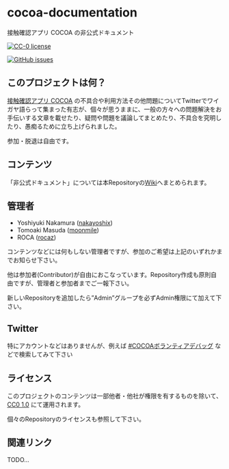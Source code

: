 # cocoa-documentation
接触確認アプリ COCOA の非公式ドキュメント

[![CC-0 license](https://img.shields.io/badge/License-CC--0-blue.svg)](https://creativecommons.org/licenses/by-nd/4.0)

[![GitHub issues](https://img.shields.io/github/issues/openCACAO/cocoa-documentation.js.svg)](https://GitHub.com/openCACAO/cocoa-documentation.js/issues/)

## このプロジェクトは何？

[接触確認アプリ COCOA](https://www.mhlw.go.jp/stf/seisakunitsuite/bunya/cocoa_00138.html, "接触確認アプリ COCOA") の不具合や利用方法その他問題についてTwitterでワイガヤ語らって集まった有志が、個々が思うままに、一般の方々への問題解決をお手伝いする文章を載せたり、疑問や問題を議論してまとめたり、不具合を究明したり、愚痴るために立ち上げられました。

参加・脱退は自由です。

## コンテンツ

「非公式ドキュメント」については本Repositoryの[Wiki](https://github.com/openCACAO/cocoa-documentation/wiki)へまとめられます。

## 管理者

- Yoshiyuki Nakamura ([nakayoshix](https://github.com/nakayoshix)) 
- Tomoaki Masuda ([moonmile](https://github.com/moonmile))
- ROCA ([rocaz](https://github.com/rocaz))

コンテンツなどには何もしない管理者ですが、参加のご希望は上記のいずれかまでお知らせ下さい。

他は参加者(Contributor)が自由におこなっています。Repository作成も原則自由ですが、管理者と参加者までご一報下さい。

新しいRepositoryを追加したら”Admin”グループを必ずAdmin権限にて加えて下さい。

## Twitter

特にアカウントなどはありませんが、例えば [#COCOAボランティアデバッグ](https://twitter.com/search?q=%23COCOA%E3%83%9C%E3%83%A9%E3%83%B3%E3%83%86%E3%82%A3%E3%82%A2%E3%83%87%E3%83%90%E3%83%83%E3%82%B0) などで検索してみて下さい

## ライセンス

このプロジェクトのコンテンツは一部他者・他社が権限を有するものを除いて、[CC0 1.0](https://creativecommons.org/publicdomain/zero/1.0/deed.ja) にて運用されます。

個々のRepositoryのライセンスも参照して下さい。

## 関連リンク

TODO...
